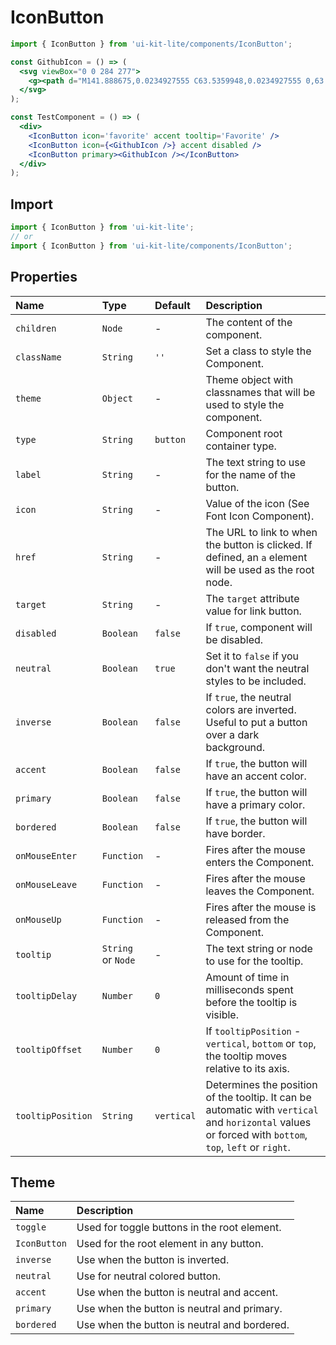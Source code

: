 # IconButton


<!-- example -->
```jsx
import { IconButton } from 'ui-kit-lite/components/IconButton';

const GithubIcon = () => (
  <svg viewBox="0 0 284 277">
    <g><path d="M141.888675,0.0234927555 C63.5359948,0.0234927555 0,63.5477395 0,141.912168 C0,204.6023 40.6554239,257.788232 97.0321356,276.549924 C104.12328,277.86336 106.726656,273.471926 106.726656,269.724287 C106.726656,266.340838 106.595077,255.16371 106.533987,243.307542 C67.0604204,251.890693 58.7310279,226.56652 58.7310279,226.56652 C52.2766299,210.166193 42.9768456,205.805304 42.9768456,205.805304 C30.1032937,196.998939 43.9472374,197.17986 43.9472374,197.17986 C58.1953153,198.180797 65.6976425,211.801527 65.6976425,211.801527 C78.35268,233.493192 98.8906827,227.222064 106.987463,223.596605 C108.260955,214.426049 111.938106,208.166669 115.995895,204.623447 C84.4804813,201.035582 51.3508808,188.869264 51.3508808,134.501475 C51.3508808,119.01045 56.8936274,106.353063 65.9701981,96.4165325 C64.4969882,92.842765 59.6403297,78.411417 67.3447241,58.8673023 C67.3447241,58.8673023 79.2596322,55.0538738 106.374213,73.4114319 C117.692318,70.2676443 129.83044,68.6910512 141.888675,68.63701 C153.94691,68.6910512 166.09443,70.2676443 177.433682,73.4114319 C204.515368,55.0538738 216.413829,58.8673023 216.413829,58.8673023 C224.13702,78.411417 219.278012,92.842765 217.804802,96.4165325 C226.902519,106.353063 232.407672,119.01045 232.407672,134.501475 C232.407672,188.998493 199.214632,200.997988 167.619331,204.510665 C172.708602,208.913848 177.243363,217.54869 177.243363,230.786433 C177.243363,249.771339 177.078889,265.050898 177.078889,269.724287 C177.078889,273.500121 179.632923,277.92445 186.825101,276.531127 C243.171268,257.748288 283.775,204.581154 283.775,141.912168 C283.775,63.5477395 220.248404,0.0234927555 141.888675,0.0234927555" /></g>
  </svg>
);

const TestComponent = () => (
  <div>
    <IconButton icon='favorite' accent tooltip='Favorite' />
    <IconButton icon={<GithubIcon />} accent disabled />
    <IconButton primary><GithubIcon /></IconButton>
  </div>
);
```

## Import
```jsx
import { IconButton } from 'ui-kit-lite';
// or
import { IconButton } from 'ui-kit-lite/components/IconButton';
```


## Properties

| Name                 | Type               | Default    | Description                                                                                                                                            |
|:---------------------|:-------------------|:-----------|:-------------------------------------------------------------------------------------------------------------------------------------------------------|
| `children`           | `Node`             | -          | The content of the component.                                                                                                                          |
| `className`          | `String`           | `''`       | Set a class to style the Component.                                                                                                                    |
| `theme`              | `Object`           | -          | Theme object with classnames that will be used to style the component.                                                                                 |
| `type`               | `String`           | `button`   | Component root container type.                                                                                                                         |
| `label`              | `String`           | -          | The text string to use for the name of the button.                                                                                                     |
| `icon`               | `String`           | -          | Value of the icon (See Font Icon Component).                                                                                                           |
| `href`               | `String`           | -          | The URL to link to when the button is clicked. If defined, an `a` element will be used as the root node.                                               |
| `target`             | `String`           | -          | The `target` attribute value for link button.                                                                                                          |
| `disabled`           | `Boolean`          | `false`    | If `true`, component will be disabled.                                                                                                                 |
| `neutral`            | `Boolean`          | `true`     | Set it to `false` if you don't want the neutral styles to be included.                                                                                 |
| `inverse`            | `Boolean`          | `false`    | If `true`, the neutral colors are inverted. Useful to put a button over a dark background.                                                             |
| `accent`             | `Boolean`          | `false`    | If `true`, the button will have an accent color.                                                                                                       |
| `primary`            | `Boolean`          | `false`    | If `true`, the button will have a primary color.                                                                                                       |
| `bordered`           | `Boolean`          | `false`    | If `true`, the button will have border.                                                                                                                |
| `onMouseEnter`       | `Function`         | -          | Fires after the mouse enters the Component.                                                                                                            |
| `onMouseLeave`       | `Function`         | -          | Fires after the mouse leaves the Component.                                                                                                            |
| `onMouseUp`          | `Function`         | -          | Fires after the mouse is released from the Component.                                                                                                  |        
| `tooltip`            | `String` or `Node` | -          | The text string or node to use for the tooltip.                                                                                                        |
| `tooltipDelay`       | `Number`           | `0`        | Amount of time in milliseconds spent before the tooltip is visible.                                                                                    |
| `tooltipOffset`      | `Number`           | `0`        | If `tooltipPosition` - `vertical`, `bottom` or `top`, the tooltip moves relative to its axis.                                                          |
| `tooltipPosition`    | `String`           | `vertical` | Determines the position of the tooltip. It can be automatic with `vertical` and `horizontal` values or forced with `bottom`, `top`, `left` or `right`. |


## Theme

| Name         | Description                                  |
|:-------------|:---------------------------------------------|
| `toggle`     | Used for toggle buttons in the root element. |
| `IconButton` | Used for the root element in any button.     |
| `inverse`    | Use when the button is inverted.             |
| `neutral`    | Use for neutral colored button.              |
| `accent`     | Use when the button is neutral and accent.   |
| `primary`    | Use when the button is neutral and primary.  |
| `bordered`   | Use when the button is neutral and bordered. |


